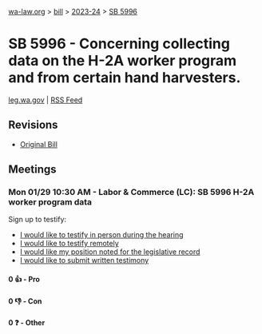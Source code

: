 [wa-law.org](/) > [bill](/bill/) > [2023-24](/bill/2023-24/) > [SB 5996](/bill/2023-24/sb/5996/)

# SB 5996 - Concerning collecting data on the H-2A worker program and from certain hand harvesters.
[leg.wa.gov](https://app.leg.wa.gov/billsummary?BillNumber=5996&Year=2023&Initiative=false) | [RSS Feed](./rss.xml)

## Revisions
* [Original Bill](1/)

## Meetings
### Mon 01/29 10:30 AM - Labor & Commerce (LC): SB 5996 H-2A worker program data
Sign up to testify:
* [I would like to testify in person during the hearing](https://app.leg.wa.gov/csi/Testifier/Add?chamber=House&mId=31852&aId=157968&caId=23642&tId=1)
* [I would like to testify remotely](https://app.leg.wa.gov/csi/Testifier/Add?chamber=House&mId=31852&aId=157968&caId=23642&tId=2)
* [I would like my position noted for the legislative record](https://app.leg.wa.gov/csi/Testifier/Add?chamber=House&mId=31852&aId=157968&caId=23642&tId=3)
* [I would like to submit written testimony](https://app.leg.wa.gov/csi/Testifier/Add?chamber=House&mId=31852&aId=157968&caId=23642&tId=4)

#### 0 👍 - Pro

#### 0 👎 - Con

#### 0 ❓ - Other

